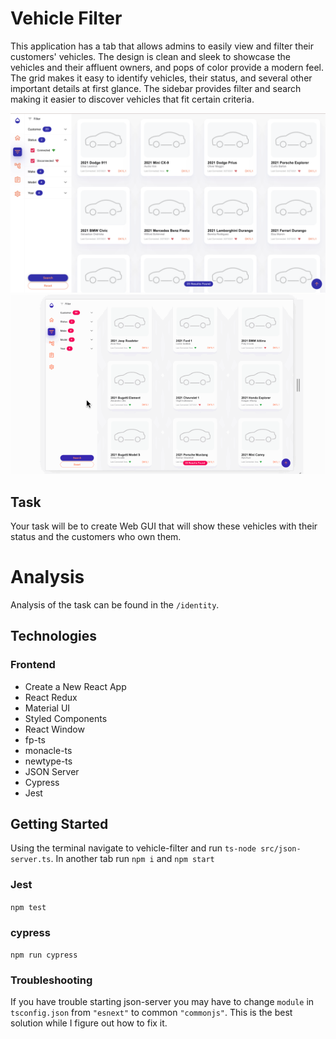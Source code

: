 # Vehicle Filter

This application has a tab that allows admins to easily view and filter their customers' vehicles. The design is clean and sleek to showcase the vehicles and their affluent owners, and pops of color provide a modern feel. The grid makes it easy to identify vehicles, their status, and several other important details at first glance. The sidebar provides filter and search making it easier to discover vehicles that fit certain criteria.

![vehicle filter](https://github.com/emilylhansen/vehicle_filter/blob/main/identity/desktop_1.png)
![vehicle filter](https://github.com/emilylhansen/vehicle_filter/blob/main/identity/vehicle_filter.gif)

## Task

Your task will be to create Web GUI that will show these vehicles with their status and the customers who own them.

# Analysis

Analysis of the task can be found in the `/identity`.

## Technologies

### Frontend

- Create a New React App
- React Redux
- Material UI
- Styled Components
- React Window
- fp-ts
- monacle-ts
- newtype-ts
- JSON Server
- Cypress
- Jest

## Getting Started

Using the terminal navigate to vehicle-filter and run `ts-node src/json-server.ts`. In another tab run `npm i` and `npm start`

### Jest

`npm test`

### cypress

`npm run cypress`

### Troubleshooting

If you have trouble starting json-server you may have to change `module` in `tsconfig.json` from `"esnext"` to common `"commonjs"`. This is the best solution while I figure out how to fix it.
